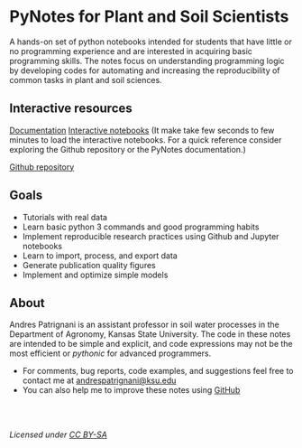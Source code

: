 # PyNotes for Plant and Soil Scientists

A hands-on set of python notebooks intended for students that have little or no programming experience and are interested in acquiring basic programming skills. The notes focus on understanding programming logic by developing codes for automating and increasing the reproducibility of common tasks in plant and soil sciences.

## Interactive resources

[Documentation](https://andres-patrignani.github.io/pynotes
)
[Interactive notebooks](https://mybinder.org/v2/gh/andres-patrignani/pynotes/master?filepath=notebooks)
(It make take few seconds to few minutes to load the interactive notebooks. For a quick reference consider exploring the Github repository or the PyNotes documentation.)

[Github repository](https://github.com/andres-patrignani/pynotes)


## Goals

- Tutorials with real data
- Learn basic python 3 commands and good programming habits
- Implement reproducible research practices using Github and Jupyter notebooks
- Learn to import, process, and export data
- Generate publication quality figures
- Implement and optimize simple models


## About

Andres Patrignani is an assistant professor in soil water processes in the Department of Agronomy, Kansas State University. The code in these notes are intended to be simple and explicit, and code expressions may not be the most efficient or *pythonic* for advanced programmers.

- For comments, bug reports, code examples, and suggestions feel free to contact me at andrespatrignani@ksu.edu
- You can also help me to improve these notes using [GitHub](https://github.com/andres-patrignani/pynotes)

<br/>
<br/>

*Licensed under [CC BY-SA](https://creativecommons.org/licenses/by-sa/2.0/)*